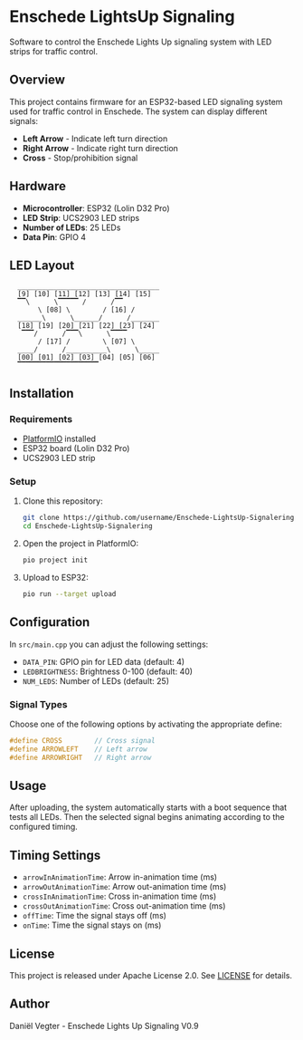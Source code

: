# Enschede LightsUp Signaling

Software to control the Enschede Lights Up signaling system with LED strips for traffic control.

## Overview

This project contains firmware for an ESP32-based LED signaling system used for traffic control in Enschede. The system can display different signals:

- **Left Arrow** - Indicate left turn direction
- **Right Arrow** - Indicate right turn direction  
- **Cross** - Stop/prohibition signal

## Hardware

- **Microcontroller**: ESP32 (Lolin D32 Pro)
- **LED Strip**: UCS2903 LED strips
- **Number of LEDs**: 25 LEDs
- **Data Pin**: GPIO 4

## LED Layout

```
  ___________________________________
  [9] [10] [11] [12] [13] [14] [15]
  ▔▔\      \▔▔▔▔▔ /      /▔▔
       \ [08] \        / [16] /
  ______\      \______/      /_______
  [18] [19] [20] [21] [22] [23] [24]
   ▔▔▔/      /▔▔▔\      \▔▔▔▔
       / [17] /        \ [07] \
  ____/      /__________\      \_____
  [00] [01] [02] [03] [04] [05] [06]
  ▔▔▔▔▔▔▔▔▔▔▔▔▔▔▔▔▔▔▔▔
```

## Installation

### Requirements

- [PlatformIO](https://platformio.org/) installed
- ESP32 board (Lolin D32 Pro)
- UCS2903 LED strip

### Setup

1. Clone this repository:
   ```bash
   git clone https://github.com/username/Enschede-LightsUp-Signalering.git
   cd Enschede-LightsUp-Signalering
   ```

2. Open the project in PlatformIO:
   ```bash
   pio project init
   ```

3. Upload to ESP32:
   ```bash
   pio run --target upload
   ```

## Configuration

In `src/main.cpp` you can adjust the following settings:

- `DATA_PIN`: GPIO pin for LED data (default: 4)
- `LEDBRIGHTNESS`: Brightness 0-100 (default: 40)
- `NUM_LEDS`: Number of LEDs (default: 25)

### Signal Types

Choose one of the following options by activating the appropriate define:

```cpp
#define CROSS        // Cross signal
#define ARROWLEFT    // Left arrow
#define ARROWRIGHT   // Right arrow
```

## Usage

After uploading, the system automatically starts with a boot sequence that tests all LEDs. Then the selected signal begins animating according to the configured timing.

## Timing Settings

- `arrowInAnimationTime`: Arrow in-animation time (ms)
- `arrowOutAnimationTime`: Arrow out-animation time (ms)  
- `crossInAnimationTime`: Cross in-animation time (ms)
- `crossOutAnimationTime`: Cross out-animation time (ms)
- `offTime`: Time the signal stays off (ms)
- `onTime`: Time the signal stays on (ms)

## License

This project is released under Apache License 2.0. See [LICENSE](LICENSE) for details.

## Author

Daniël Vegter - Enschede Lights Up Signaling V0.9
